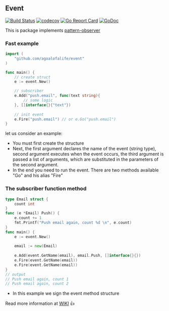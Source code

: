 

## Event
[![Build Status](https://travis-ci.org/agoalofalife/event.svg?branch=master)](https://travis-ci.org/agoalofalife/event)
[![codecov](https://codecov.io/gh/agoalofalife/event/branch/master/graph/badge.svg)](https://codecov.io/gh/agoalofalife/event)
[![Go Report Card](https://goreportcard.com/badge/github.com/agoalofalife/event)](https://goreportcard.com/report/github.com/agoalofalife/event)
[![GoDoc](http://godoc.org/github.com/agoalofalife/event?status.svg)](http://godoc.org/github.com/agoalofalife/event)

This is package implements [pattern-observer](https://en.wikipedia.org/wiki/Observer_pattern)

### Fast example

```go
import (
	"github.com/agoalofalife/event"
)

func main() {
	// create struct
	e := event.New()

	// subscriber 
	e.Add("push.email", func(text string){
    	// some logic 
    }, []interface{}{"text"})
    
    // init event
    e.Fire("push.email") // or e.Go("push.email")
}
```

let us consider an example:

 * You must first create the structure
 * Next, the first argument declares the name of the event (string type), second argument  executes when the event occurs, the third argument is passed a list of arguments, which are substituted in the parameters of the second argument.
 * In the end you need to run the event. There are two methods available "Go" and his alias "Fire"

### The subscriber function method

```go
type Email struct {
	count int
}
func (e *Email) Push() {
	e.count += 1
	fmt.Printf("Push email again, count %d \n", e.count)
}
func main() {
	e := event.New()
	
	email := new(Email)
	
	e.Add(event.GetName(email), email.Push, []interface{}{})
	e.Fire(event.GetName(email))
	e.Fire(event.GetName(email))
}
// output 
// Push email again, count 1 
// Push email again, count 2 
```

* In this example we sign the event method structure

 
Read more information at  [WIKI](https://github.com/agoalofalife/event/wiki) :+1:
